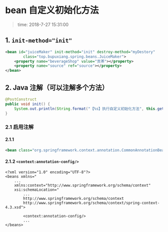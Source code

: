 # bean 自定义初始化方法
>time: 2018-7-27 15:31:00

## 1. `init-method="init"`
```xml
<bean id="juiceMaker" init-method="init" destroy-method="myDestory"
        class="top.bupuxiang.spring.beans.JuiceMaker">
    <property name="beverageShop" value="贡茶"></property>
    <property name="source" ref="source"></property>
</bean>
```

## 2. Java 注解（可以注解多个方法）
```java
@PostConstruct
public void init() {
    System.out.println(String.format("【%s】执行自定义初始化方法", this.getClass().getSimpleName()));
}
```


### 2.1 启用注解
#### 2.1.1
```xml
<bean class="org.springframework.context.annotation.CommonAnnotationBeanPostProcessor" />
```

#### 2.1.2 `<context:annotation-config/>`

```
<?xml version="1.0" encoding="UTF-8"?>
<beans xmlns="
    ...
    xmlns:context="http://www.springframework.org/schema/context"
    xsi:schemaLocation="
        ...
        http://www.springframework.org/schema/context
        http://www.springframework.org/schema/context/spring-context-4.3.xsd">
        
        <context:annotation-config/>
        ...
</beans>
```